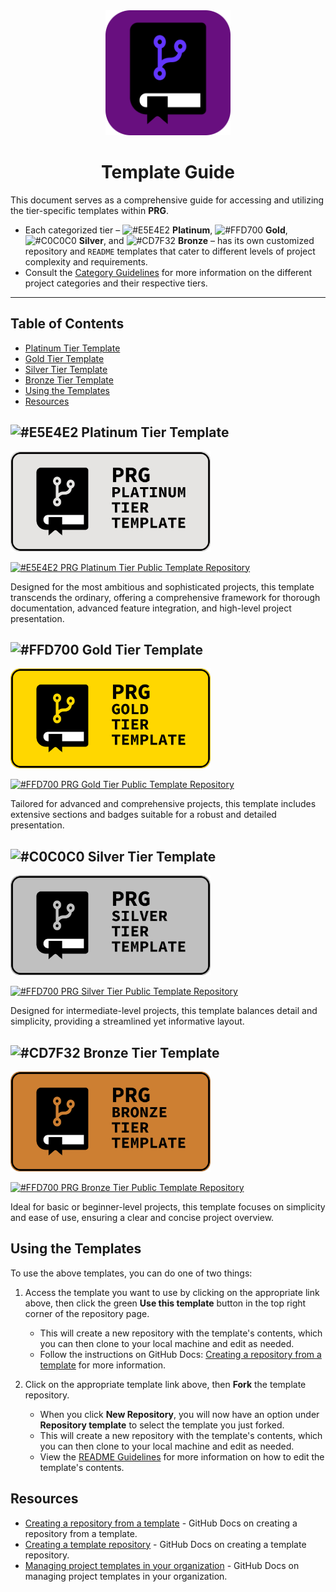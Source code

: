 <div align="center">
    <a href="https://github.com/scottgriv/PRG-Personal-Repository-Guidelines" target="_blank">
        <img src="../docs/images/icon_2-rounded.png" width="200" height="200"/>
    </a>
</div>

<h1 align="center">Template Guide</h1>

This document serves as a comprehensive guide for accessing and utilizing the tier-specific templates within **PRG**. 
- Each categorized tier – ![#E5E4E2](https://via.placeholder.com/10/E5E4E2/000000?text=+) **Platinum**, ![#FFD700](https://via.placeholder.com/10/FFD700/000000?text=+) **Gold**, ![#C0C0C0](https://via.placeholder.com/10/C0C0C0/000000?text=+) **Silver**, and ![#CD7F32](https://via.placeholder.com/10/CD7F32/000000?text=+) **Bronze** – has its own customized repository and `README` templates that cater to different levels of project complexity and requirements.
- Consult the [Category Guidelines](../guidelines/category_guidelines.md) for more information on the different project categories and their respective tiers.

---------------

## Table of Contents
- [Platinum Tier Template](#platinum-tier-template)
- [Gold Tier Template](#gold-tier-template)
- [Silver Tier Template](#silver-tier-template)
- [Bronze Tier Template](#bronze-tier-template)
- [Using the Templates](#using-the-templates)
- [Resources](#resources)

<a id="platinum-tier-template"></a>

## ![#E5E4E2](https://via.placeholder.com/15/E5E4E2/000000?text=+) Platinum Tier Template

<a href="https://github.com/scottgriv/PRG-Platinum-Tier-Template" target="_blank">
    <img src="../docs/images/template_icons/banner_social-platinum.png" width="320" height="160"/>
</a>
<br>

[![#E5E4E2](https://via.placeholder.com/10/E5E4E2/000000?text=+) PRG Platinum Tier Public Template Repository](https://github.com/scottgriv/PRG-Platinum-Tier-Template)

 Designed for the most ambitious and sophisticated projects, this template transcends the ordinary, offering a comprehensive framework for thorough documentation, advanced feature integration, and high-level project presentation.

<a id="gold-tier-template"></a>

## ![#FFD700](https://via.placeholder.com/15/FFD700/000000?text=+) Gold Tier Template

<a href="https://github.com/scottgriv/PRG-Gold-Tier-Template" target="_blank">
    <img src="../docs/images/template_icons/banner_social-gold.png" width="320" height="160"/>
</a>
<br>

[![#FFD700](https://via.placeholder.com/10/FFD700/000000?text=+) PRG Gold Tier Public Template Repository](https://github.com/scottgriv/PRG-Gold-Tier-Template)

Tailored for advanced and comprehensive projects, this template includes extensive sections and badges suitable for a robust and detailed presentation. 

<a id="silver-tier-template"></a>

## ![#C0C0C0](https://via.placeholder.com/15/C0C0C0/000000?text=+) Silver Tier Template

<a href="https://github.com/scottgriv/PRG-Silver-Tier-Template" target="_blank">
    <img src="../docs/images/template_icons/banner_social-silver.png" width="320" height="160"/>
</a>
<br>

[![#FFD700](https://via.placeholder.com/10/C0C0C0/000000?text=+) PRG Silver Tier Public Template Repository](https://github.com/scottgriv/PRG-Silver-Tier-Template)

Designed for intermediate-level projects, this template balances detail and simplicity, providing a streamlined yet informative layout. 

<a id="bronze-tier-template"></a>

## ![#CD7F32](https://via.placeholder.com/15/CD7F32/000000?text=+) Bronze Tier Template

<a href="https://github.com/scottgriv/PRG-Bronze-Tier-Template" target="_blank">
    <img src="../docs/images/template_icons/banner_social-bronze.png" width="320" height="160"/>
</a>
<br>

[![#FFD700](https://via.placeholder.com/10/CD7F32/000000?text=+) PRG Bronze Tier Public Template Repository](https://github.com/scottgriv/PRG-Bronze-Tier-Template)

Ideal for basic or beginner-level projects, this template focuses on simplicity and ease of use, ensuring a clear and concise project overview. 

## Using the Templates

To use the above templates, you can do one of two things:

1. Access the template you want to use by clicking on the appropriate link above, then click the green **Use this template** button in the top right corner of the repository page.
    - This will create a new repository with the template's contents, which you can then clone to your local machine and edit as needed.
    - Follow the instructions on GitHub Docs: [Creating a repository from a template](https://docs.github.com/en/repositories/creating-and-managing-repositories/creating-a-repository-from-a-template) for more information.
    
2. Click on the appropriate template link above, then **Fork** the template repository.
    - When you click **New Repository**, you will now have an option under **Repository template** to select the template you just forked. 
    - This will create a new repository with the template's contents, which you can then clone to your local machine and edit as needed.
    - View the [README Guidelines](../guidelines/readme_guidelines.md) for more information on how to edit the template's contents.

## Resources

- [Creating a repository from a template](https://docs.github.com/en/repositories/creating-and-managing-repositories/creating-a-repository-from-a-template) - GitHub Docs on creating a repository from a template.
- [Creating a template repository](https://docs.github.com/en/repositories/creating-and-managing-repositories/creating-a-template-repository#creating-a-template-repository) - GitHub Docs on creating a template repository.
- [Managing project templates in your organization](https://docs.github.com/en/issues/planning-and-tracking-with-projects/managing-your-project/managing-project-templates-in-your-organization) - GitHub Docs on managing project templates in your organization.

